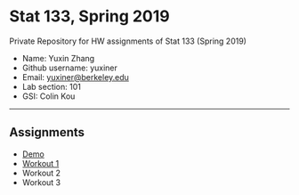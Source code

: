 # Stat 133, Spring 2019

Private Repository for HW assignments of Stat 133 (Spring 2019)

- Name: Yuxin Zhang
- Github username: yuxiner
- Email: yuxiner@berkeley.edu
- Lab section: 101
- GSI: Colin Kou

-----

## Assignments

- [Demo](demo)
- [Workout 1](workout1)
- Workout 2
- Workout 3


